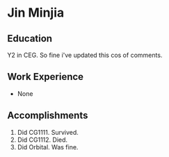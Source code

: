 # Jin Minjia

## Education
Y2 in CEG. So fine i've updated this cos of comments.

## Work Experience

* None

## Accomplishments

1. Did CG1111. Survived.
2. Did CG1112. Died.
3. Did Orbital. Was fine.
